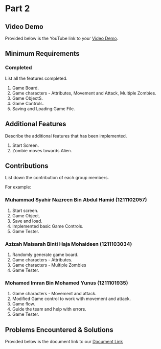 # Part 2

## Video Demo

Provided below is the YouTube link to your [Video Demo](https://www.youtube.com/watch?v=j3y2AlOeol8). 

## Minimum Requirements

### Completed

List all the features completed.

1. Game Board.
2. Game characters - Attributes, Movement and Attack, Multiple Zombies.
5. Game ObjectS.
6. Game Controls.
7. Saving and Loading Game File.

## Additional Features

Describe the additional features that has been implemented.

1. Start Screen.
2. Zombie moves towards Alien.

## Contributions

List down the contribution of each group members.

For example:

### Muhammad Syahir Nazreen Bin Abdul Hamid (1211102057)

1. Start screen.
2. Game Object.
3. Save and load.
4. Implemented basic Game Controls.
5. Game Tester.

### Azizah Maisarah Binti Haja Mohaideen (1211103034)

1. Randomly generate game board.
2. Game characters - Attributes.
3. Game characters - Multiple Zombies
4. Game Tester.

### Mohamed Imran Bin Mohamed Yunus (1211101935)

1. Game characters - Movement and attack.
2. Modified Game control to work with movement and attack.
3. Game flow.
4. Guide the team and help with errors.
5. Game Tester.

## Problems Encountered & Solutions

Provided below is the document link to our [Document Link](https://docs.google.com/document/d/10zuuGKv-eefYHYNVbpTeg6hJgSmGfJP2BPjrEs_trfI/edit?usp=sharing)
